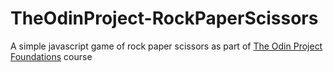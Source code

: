 # TheOdinProject-RockPaperScissors
 
 A simple javascript game of rock paper scissors as part of [The Odin Project Foundations](https://www.theodinproject.com/lessons/foundations-rock-paper-scissors) course
